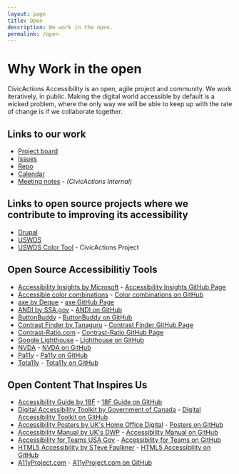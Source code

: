 ```yaml
---
layout: page
title: Open
description: We work in the open.
permalink: /open
---
```


# Why Work in the open
CivicActions Accessibility is an open, agile project and community. We work iteratively, in public. Making the digital world accessible by default is a wicked problem, where the only way we will be able to keep up with the rate of change is if we collaborate together. 

## Links to our work
* [Project board](https://github.com/CivicActions/accessibility/projects/1)
* [Issues](https://github.com/CivicActions/accessibility/issues)
* [Repo](https://github.com/civicactions/accessibility)
* [Calendar](calendar)
* [Meeting notes](https://docs.google.com/document/d/1y2yGcxsjEmmr4627nf3O2aGqmIkJrkgcbjRKAz9jSMI/edit?usp=sharing) - <i>(CivicActions Internal)</i>

## Links to open source projects where we contribute to improving its accessibility
* [Drupal](https://www.drupal.org/project/issues/search/drupal?issue_tags=accessibility)
* [USWDS](https://github.com/uswds/uswds/issues?q=is%3Aissue+label%3A%22topic%3A+accessibility%22)
* [USWDS Color Tool](https://github.com/CivicActions/uswds-color-tool) - CivicActions Project

## Open Source Accessibilitiy Tools
* [Accessibility Insights by Microsoft](https://accessibilityinsights.io/) - [Accessibility Insights GitHub Page](https://github.com/microsoft/accessibility-insights-web)
* [Accessible color combinations](https://toolness.github.io/accessible-color-matrix/) - [Color combinations on GitHub](https://github.com/toolness/accessible-color-matrix)
* [axe by Deque](https://www.deque.com/axe/) - [axe GitHub Page](https://github.com/dequelabs/axe-core)
* [ANDI by SSA.gov](https://www.ssa.gov/accessibility/andi/) - [ANDI on GitHub](https://github.com/SSAgov/ANDI)
* [ButtonBuddy](https://buttonbuddy.dev/) - [ButtonBuddy on GitHub](https://github.com/5t3ph/buttonbuddy)
* [Contrast Finder by Tanaguru](https://contrast-finder.tanaguru.com/) - [Contrast Finder GitHub Page](https://github.com/Tanaguru/Contrast-Finder)
* [Contrast-Ratio.com](https://contrast-Ratio.com) - [Contrast-Ratio GitHub Page](https://github.com/LeaVerou/contrast-ratio)
* [Google Lighthouse](https://developers.google.com/web/tools/lighthouse/) - [Lighthouse on GitHub](https://github.com/GoogleChrome/lighthouse)
* [NVDA](https://www.nvaccess.org/) - [NVDA on GitHub](https://github.com/nvaccess/nvda/)
* [Pa11y](https://pa11y.org/) - [Pa11y on GitHub](https://github.com/pa11y)
* [Tota11y](https://khan.github.io/tota11y/) - [Tota11y on GitHub](https://github.com/Khan/tota11y)


## Open Content That Inspires Us
* [Accessibility Guide by 18F](https://accessibility.18f.gov/) - [18F Guide on GitHub](https://github.com/18F/accessibility)
* [Digital Accessibility Toolkit by Government of Canada](https://canada-ca.github.io/a11y/index.html) - [Digital Accessibility Toolkit on GitHub](https://github.com/canada-ca/a11y/)
* [Accessibility Posters by UK's Home Office Digital](https://accessibility.blog.gov.uk/2016/09/02/dos-and-donts-on-designing-for-accessibility/) - [Posters on GitHub](https://github.com/UKHomeOffice/posters)
* [Accessibility Manual by UK's DWP](https://accessibility-manual.dwp.gov.uk/) - [Accessibility Manual on GitHub](https://github.com/dwp/accessibility-manual)
* [Accessibility for Teams USA Gov](https://accessibility.digital.gov/) - [Accessibility for Teams on GitHub](https://github.com/GSA/accessibility-for-teams)
* [HTML5 Accessibility by STeve Faulkner](HTML5accessibility.com) - [HTML5 Accessibility on GitHub](https://github.com/stevefaulkner/HTML5accessibility)
* [A11yProject.com](https://www.a11yproject.com/) - [A11yProject.com on GitHub](https://github.com/a11yproject/a11yproject.com)
